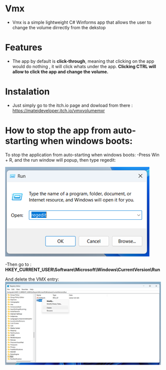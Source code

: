 # Vmx
- Vmx is a simple lightweight C# Winforms app that allows the user to change the volume dirrectly from the dekstop
# Features
- The app by default is **click-through**, meaning that clicking on the app would do nothing , it will click whats under the app.
**Clicking CTRL will allow to click the app and change the volume.**
# Instalation
- Just simply go to the itch.io page and dowload from there : https://mateideveloper.itch.io/vmxvolumemxr
# How to stop the app from auto-starting when windows boots:
To stop the application from auto-starting when windows boots:
-Press Win + R, and the run window will popup, then type regedit:

![run](assets/run.png)

-Then go to : **HKEY_CURRENT_USER\Software\Microsoft\Windows\CurrentVersion\Run**

And delete the VMX entry:
![regedit](assets/regedit.png)
